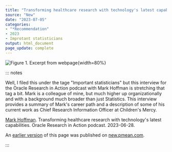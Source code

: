 ```yaml
---
title: "Transforming healthcare research with technology's latest capabilities"
source: "New"
date: "2023-07-05"
categories:
- "*Recommendation"
- 2023
- Improtant statisticians
output: html_document
page_update: complete
---
```


![Figure 1. Excerpt from webpage](http://www.pmean.com/new-images/23/hoffman-interview-01.png){width=80%}

::: notes

Well, I filed this under the tage "Important statisticians" but this interview for the Oracle Research in Action podcast with Mark Hoffman is stretching that tag a bit. Mark is a colleague of mine, but much higher up organizationally and with a background much broader than just Statistics. This interview provides a summary of Mark's career path and a description of some of his current work as Chief Research Information Officer at Children's Mercy.

[Mark Hoffman][hof1]. Transforming healthcare research with technology's latest capabilities. Oracle Research in Action podcast. 2023-06-28.

[hof1]: https://open.spotify.com/episode/0avS65Zz7hcAwA3Nur5Aeu

An [earlier version][sim2] of this page was published on [new.pmean.com][sim1].

[sim1]: http://new.pmean.com
[sim2]: http://new.pmean.com/hoffman-interview/

:::
